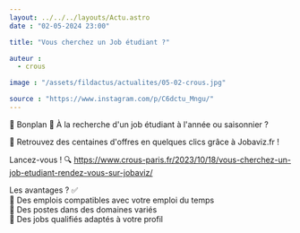 ```yaml
---
layout: ../../../layouts/Actu.astro
date : "02-05-2024 23:00"

title: "Vous cherchez un Job étudiant ?"

auteur :
  - crous

image : "/assets/fildactus/actualites/05-02-crous.jpg"

source : "https://www.instagram.com/p/C6dctu_Mngu/"
---
```


💼 Bonplan 🧐 À la recherche d'un job étudiant à l'année ou saisonnier ?

🚀 Retrouvez des centaines d'offres en quelques clics grâce à Jobaviz.fr !

Lancez-vous ! 🔍 https://www.crous-paris.fr/2023/10/18/vous-cherchez-un-job-etudiant-rendez-vous-sur-jobaviz/

Les avantages ? ✅  
📌 Des emplois compatibles avec votre emploi du temps  
📌 Des postes dans des domaines variés  
📌 Des jobs qualifiés adaptés à votre profil